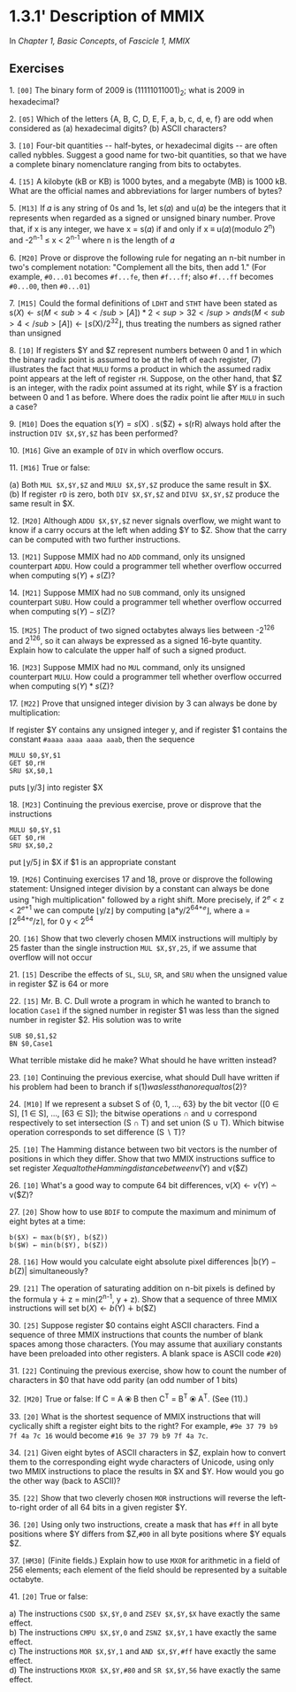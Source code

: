 # 1.3.1' Description of MMIX

In *Chapter 1, Basic Concepts*, of *Fascicle 1, MMIX*

## Exercises

1\. `[00]` The binary form of 2009 is (11111011001)<sub>2</sub>; what is 2009 in hexadecimal?

2\. `[05]` Which of the letters {A, B, C, D, E, F, a, b, c, d, e, f} are odd when considered as (a) hexadecimal digits? (b) ASCII characters?

3\. `[10]` Four-bit quantities -- half-bytes, or hexadecimal digits -- are often called nybbles. Suggest a good name for two-bit quantities, so that we have a complete binary nomenclature ranging from bits to octabytes.

4\. `[15]` A kilobyte (kB or KB) is 1000 bytes, and a megabyte (MB) is 1000 kB. What are the official names and abbreviations for larger numbers of bytes?

5\. `[M13]` If 𝛼 is any string of 0s and 1s, let s(𝛼) and u(𝛼) be the integers that it represents when regarded as a signed or unsigned binary number. Prove that, if x is any integer, we have x = s(𝛼) if and only if x ≡ u(𝛼)(modulo 2<sup>n</sup>) and -2<sup>n-1</sup> ≤ x < 2<sup>n-1</sup> where n is the length of 𝛼

6\. `[M20]` Prove or disprove the following rule for negating an n-bit number in two's complement notation: "Complement all the bits, then add 1." (For example, `#0...01` becomes `#f...fe`, then `#f...ff`; also `#f...ff` becomes `#0...00`, then `#0...01`)

7\. `[M15]` Could the formal definitions of `LDHT` and `STHT` have been stated as s($X) ← s(M<sub>4</sub>[A]) * 2<sup>32</sup> and s(M<sub>4</sub>[A]) ← ⌊s($X)/2<sup>32</sup>⌋, thus treating the numbers as signed rather than unsigned

8\. `[10]` If registers $Y and $Z represent numbers between 0 and 1 in which the binary radix point is assumed to be at the left of each register, (7) illustrates the fact that `MULU` forms a product in which the assumed radix point appears at the left of register `rH`. Suppose, on the other hand, that $Z is an integer, with the radix point assumed at its right, while $Y is a fraction between 0 and 1 as before. Where does the radix point lie after `MULU` in such a case?

9\. `[M10]` Does the equation s($Y) = s($X) . s($Z) + s(rR) always hold after the instruction `DIV $X,$Y,$Z` has been performed?

10\. `[M16]` Give an example of `DIV` in which overflow occurs.

11\. `[M16]` True or false:

(a) Both `MUL $X,$Y,$Z` and `MULU $X,$Y,$Z` produce the same result in $X.\
(b) If register `rD` is zero, both `DIV $X,$Y,$Z` and `DIVU $X,$Y,$Z` produce the same result in $X.

12\. `[M20]` Although `ADDU $X,$Y,$Z` never signals overflow, we might want to know if a carry occurs at the left when adding $Y to $Z. Show that the carry can be computed with two further instructions.

13\. `[M21]` Suppose MMIX had no `ADD` command, only its unsigned counterpart `ADDU`. How could a programmer tell whether overflow occurred when computing s($Y)+s($Z)?

14\. `[M21]` Suppose MMIX had no `SUB` command, only its unsigned counterpart `SUBU`. How could a programmer tell whether overflow occurred when computing s($Y)-s($Z)?

15\. `[M25]` The product of two signed octabytes always lies between -2<sup>126</sup> and 2<sup>126</sup>, so it can always be expressed as a signed 16-byte quantity. Explain how to calculate the upper half of such a signed product.

16\. `[M23]` Suppose MMIX had no `MUL` command, only its unsigned counterpart `MULU`. How could a programmer tell whether overflow occurred when computing s($Y) * s($Z)?

17\. `[M22]` Prove that unsigned integer division by 3 can always be done by multiplication:

If register $Y contains any unsigned integer y, and if register $1 contains the constant `#aaaa aaaa aaaa aaab`, then the sequence
```
MULU $0,$Y,$1
GET $0,rH
SRU $X,$0,1
```
puts ⌊y/3⌋ into register $X

18\. `[M23]` Continuing the previous exercise, prove or disprove that the instructions
```
MULU $0,$Y,$1
GET $0,rH
SRU $X,$0,2
```
put ⌊y/5⌋ in $X if $1 is an appropriate constant

19\. `[M26]` Continuing exercises 17 and 18, prove or disprove the following statement: Unsigned integer division by a constant can always be done using "high multiplication" followed by a right shift. More precisely, if 2<sup>𝑒</sup> < z < 2<sup>𝑒+1</sup> we can compute ⌊y/z⌋ by computing ⌊a*y/2<sup>64+𝑒</sup>⌋, where a = ⌈2<sup>64+𝑒</sup>/z⌉, for 0  y < 2<sup>64</sup>

20\. `[16]` Show that two cleverly chosen MMIX instructions will multiply by 25 faster than the single instruction `MUL $X,$Y,25`, if we assume that overflow will not occur

21\. `[15]` Describe the effects of `SL`, `SLU`, `SR`, and `SRU` when the unsigned value in register $Z is 64 or more

22\. `[15]` Mr. B. C. Dull wrote a program in which he wanted to branch to location `Case1` if the signed number in register $1 was less than the signed number in register $2. His solution was to write
```
SUB $0,$1,$2
BN $0,Case1
```
What terrible mistake did he make? What should he have written instead?

23\. `[10]` Continuing the previous exercise, what should Dull have written if his problem had been to branch if s($1) was less than or equal to s($2)?

24\. `[M10]` If we represent a subset S of {0, 1, ..., 63} by the bit vector ([0 ∈ S], [1 ∈ S], ..., [63 ∈ S]); the bitwise operations ∩ and ∪ correspond respectively to set intersection (S ∩ T) and set union (S ∪ T). Which bitwise operation corresponds to set difference (S ∖ T)?

25\. `[10]` The Hamming distance between two bit vectors is the number of positions in which they differ. Show that two MMIX instructions suffice to set register $X equal to the Hamming distance between v($Y) and v($Z)

26\. `[10]` What's a good way to compute 64 bit differences, v($X) ← v($Y) ∸ v($Z)?

27\. `[20]` Show how to use `BDIF` to compute the maximum and minimum of eight bytes at a time:
```
b($X) ← max(b($Y), b($Z))
b($W) ← min(b($Y), b($Z))
```

28\. `[16]` How would you calculate eight absolute pixel differences |b($Y) - b($Z)| simultaneously?

29\. `[21]` The operation of saturating addition on n-bit pixels is defined by the formula y ∔ z = min(2<sup>n-1</sup>, y + z). Show that a sequence of three MMIX instructions will set b($X) ← b($Y) ∔ b($Z)

30\. `[25]` Suppose register $0 contains eight ASCII characters. Find a sequence of three MMIX instructions that counts the number of blank spaces among those characters. (You may assume that auxiliary constants have been preloaded into other registers. A blank space is ASCII code `#20`)

31\. `[22]` Continuing the previous exercise, show how to count the number of characters in $0 that have odd parity (an odd number of 1 bits)

32\. `[M20]` True or false: If C = A ⦿ B then C<sup>T</sup> = B<sup>T</sup> ⦿ A<sup>T</sup>. (See (11).)

33\. `[20]` What is the shortest sequence of MMIX instructions that will cyclically shift a register eight bits to the right? For example, `#9e 37 79 b9 7f 4a 7c 16` would become `#16 9e 37 79 b9 7f 4a 7c`.

34\. `[21]` Given eight bytes of ASCII characters in $Z, explain how to convert them to the corresponding eight wyde characters of Unicode, using only two MMIX instructions to place the results in $X and $Y. How would you go the other way (back to ASCII)?

35\. `[22]` Show that two cleverly chosen `MOR` instructions will reverse the left-to-right order of all 64 bits in a given register $Y.

36\. `[20]` Using only two instructions, create a mask that has `#ff` in all byte positions where $Y differs from $Z,`#00` in all byte positions where $Y equals $Z.

37\. `[HM30]` (Finite fields.) Explain how to use `MXOR` for arithmetic in a field of 256 elements; each element of the field should be represented by a suitable octabyte.

41\. `[20]` True or false:

a) The instructions `CSOD $X,$Y,0` and `ZSEV $X,$Y,$X` have exactly the same effect.\
b) The instructions `CMPU $X,$Y,0` and `ZSNZ $X,$Y,1` have exactly the same effect.\
c) The instructions `MOR $X,$Y,1` and `AND $X,$Y,#ff` have exactly the same effect.\
d) The instructions `MXOR $X,$Y,#80` and `SR $X,$Y,56` have exactly the same effect.

